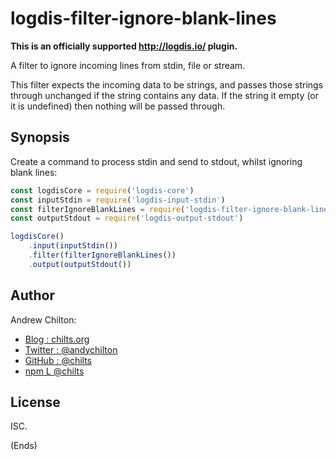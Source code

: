 # logdis-filter-ignore-blank-lines #

**This is an officially supported http://logdis.io/ plugin.**

A filter to ignore incoming lines from stdin, file or stream.

This filter expects the incoming data to be strings, and passes those strings through unchanged if the string contains
any data. If the string it empty (or it is undefined) then nothing will be passed through.

## Synopsis ##

Create a command to process stdin and send to stdout, whilst ignoring blank lines:

```js
const logdisCore = require('logdis-core')
const inputStdin = require('logdis-input-stdin')
const filterIgnoreBlankLines = require('logdis-filter-ignore-blank-lines')
const outputStdout = require('logdis-output-stdout')

logdisCore()
    .input(inputStdin())
    .filter(filterIgnoreBlankLines())
    .output(outputStdout())
```

## Author ##

Andrew Chilton:

* [Blog    : chilts.org](https://chilts.org/)
* [Twitter : @andychilton](https://twitter.com/andychilton)
* [GitHub  : @chilts](https://github.com/chilts)
* [npm     L @chilts](https://www.npmjs.com/~chilts)

## License ##

ISC.

(Ends)
